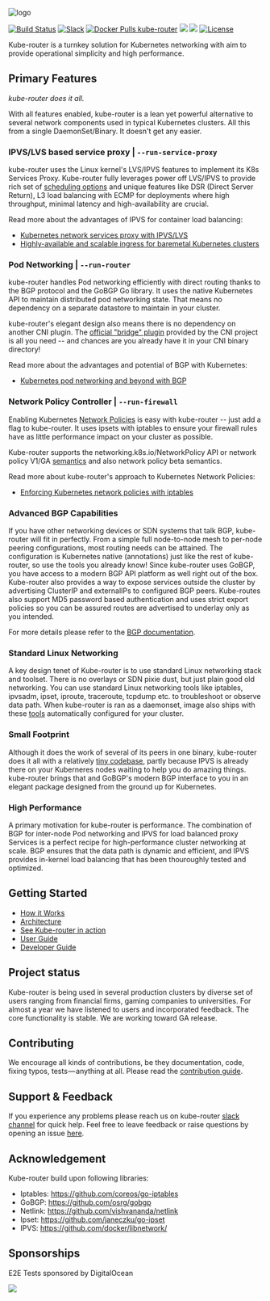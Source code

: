 ![logo](https://cdn.rawgit.com/cloudnativelabs/kube-router/64f7700e/Documentation/img/logo-full.svg)

[![Build Status](https://travis-ci.org/cloudnativelabs/kube-router.svg?branch=master)](https://travis-ci.org/cloudnativelabs/kube-router)
[![Slack](https://img.shields.io/badge/slack-join%20chat%20%E2%86%92-e01563.svg)](https://kubernetes.slack.com/messages/C8DCQGTSB/)
[![Docker Pulls kube-router](https://img.shields.io/docker/pulls/cloudnativelabs/kube-router.svg?label=docker+pulls)](https://hub.docker.com/r/cloudnativelabs/kube-router/)
[![](https://images.microbadger.com/badges/image/cloudnativelabs/kube-router.svg)](https://microbadger.com/images/cloudnativelabs/kube-router "Get your own image badge on microbadger.com")
[![](https://img.shields.io/github/release/cloudnativelabs/kube-router/all.svg?style=flat-square)](https://github.com/cloudnativelabs/kube-router/releases)
[![License](https://img.shields.io/badge/License-Apache%202.0-blue.svg)](https://opensource.org/licenses/Apache-2.0)

Kube-router is a turnkey solution for Kubernetes networking with aim to provide operational simplicity and high performance.

## Primary Features

*kube-router does it all.*

With all features enabled, kube-router is a lean yet powerful alternative to
several network components used in typical Kubernetes clusters. All this from a
single DaemonSet/Binary. It doesn't get any easier.

### IPVS/LVS based service proxy | `--run-service-proxy`

kube-router uses the Linux kernel's LVS/IPVS features to implement its K8s Services
Proxy. Kube-router fully leverages power off LVS/IPVS to provide rich set of [scheduling options](/docs#load-balancing-scheduling-algorithms) and unique features like DSR (Direct Server Return), L3 load balancing with ECMP for deployments where high throughput, minimal latency and high-availability are crucial.

Read more about the advantages of IPVS for container load balancing:
- [Kubernetes network services proxy with IPVS/LVS](https://cloudnativelabs.github.io/post/2017-05-10-kube-network-service-proxy/)
- [Highly-available and scalable ingress for baremetal Kubernetes clusters](https://cloudnativelabs.github.io/post/2017-11-01-kube-high-available-ingress/)

### Pod Networking | `--run-router`

kube-router handles Pod networking efficiently with direct routing thanks to the
BGP protocol and the GoBGP Go library. It uses the native Kubernetes API to
maintain distributed pod networking state. That means no dependency on a
separate datastore to maintain in your cluster.

kube-router's elegant design also means there is no dependency on another CNI
plugin. The
[official "bridge" plugin](https://github.com/containernetworking/plugins/tree/master/plugins/main/bridge)
provided by the CNI project is all you need -- and chances are you already have
it in your CNI binary directory!

Read more about the advantages and potential of BGP with Kubernetes:
- [Kubernetes pod networking and beyond with BGP](https://cloudnativelabs.github.io/post/2017-05-22-kube-pod-networking)

### Network Policy Controller | `--run-firewall`

Enabling Kubernetes [Network Policies](https://kubernetes.io/docs/concepts/services-networking/network-policies/)
is easy with kube-router -- just add a flag to kube-router. It uses ipsets with
iptables to ensure your firewall rules have as little performance impact on your
cluster as possible.

Kube-router supports the networking.k8s.io/NetworkPolicy API or network policy V1/GA
[semantics](https://github.com/kubernetes/kubernetes/pull/39164#issue-197243974) and also network policy beta semantics.

Read more about kube-router's approach to Kubernetes Network Policies:
- [Enforcing Kubernetes network policies with iptables](https://cloudnativelabs.github.io/post/2017-05-1-kube-network-policies/)

### Advanced BGP Capabilities

If you have other networking devices or SDN systems that talk BGP, kube-router
will fit in perfectly. From a simple full node-to-node mesh to per-node peering
configurations, most routing needs can be attained. The configuration is
Kubernetes native (annotations) just like the rest of kube-router, so use the
tools you already know! Since kube-router uses GoBGP, you have access to a
modern BGP API platform as well right out of the box. Kube-router also provides
a way to expose services outside the cluster by advertising ClusterIP and externalIPs to
configured BGP peers. Kube-routes also support MD5 password based authentication and
uses strict export policies so you can be assured routes are advertised to underlay
only as you intended.

For more details please refer to the [BGP documentation](docs/bgp.md).

### Standard Linux Networking

A key design tenet of Kube-router is to use standard Linux networking stack and toolset. There is no overlays or 
SDN pixie dust, but just plain good old networking. You can use standard Linux networking tools like iptables, ipvsadm, ipset,
iproute, traceroute, tcpdump etc. to troubleshoot or observe data path. When kube-router is ran as a daemonset, image also ships with these [tools](./docs/pod-toolbox.md#pod-toolbox) automatically configured for your cluster.

### Small Footprint

Although it does the work of several of its peers in one binary, kube-router
does it all with a relatively [tiny codebase](https://github.com/cloudnativelabs/kube-router/tree/master/pkg/controllers), partly because IPVS is already
there on your Kuberneres nodes waiting to help you do amazing things.
kube-router brings that and GoBGP's modern BGP interface to you in an elegant
package designed from the ground up for Kubernetes.

### High Performance

A primary motivation for kube-router is performance. The combination of BGP for
inter-node Pod networking and IPVS for load balanced proxy Services is a perfect
recipe for high-performance cluster networking at scale. BGP ensures that the
data path is dynamic and efficient, and IPVS provides in-kernel load balancing
that has been thouroughly tested and optimized.

## Getting Started

- [How it Works](./docs/how-it-works.md)
- [Architecture](./docs/architecture.md)
- [See Kube-router in action](./docs/see-it-in-action.md)
- [User Guide](./docs/user-guide.md)
- [Developer Guide](./docs/developing.md)

## Project status

Kube-router is being used in several production clusters by diverse set of users ranging from financial firms, gaming companies to universities. For almost a year we have listened to users and incorporated feedback. The core functionality is stable. We are working toward GA release.

## Contributing

We encourage all kinds of contributions, be they documentation, code, fixing
typos, tests — anything at all. Please read the [contribution guide](./CONTRIBUTING.md).

## Support & Feedback

If you experience any problems please reach us on kube-router [slack channel](https://kubernetes.slack.com/messages/C8DCQGTSB/)
for quick help. Feel free to leave feedback or raise questions by opening an issue [here](https://github.com/cloudnativelabs/kube-router/issues).

## Acknowledgement

Kube-router build upon following libraries:

- Iptables: https://github.com/coreos/go-iptables
- GoBGP: https://github.com/osrg/gobgp
- Netlink: https://github.com/vishvananda/netlink
- Ipset: https://github.com/janeczku/go-ipset
- IPVS: https://github.com/docker/libnetwork/

## Sponsorships

E2E Tests sponsored by DigitalOcean


<p align="left">
  <img src="docs/img/do_logo_blue.png"> </image>
</p>
